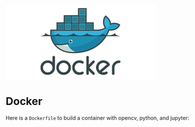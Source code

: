 ![](pics/docker.png)

# Docker

Here is a `Dockerfile` to build a container with opencv, python, and jupyter:

<script src="https://gist.github.com/walchko/c10765841c6580ffd1c953e256e66038.js"></script>
